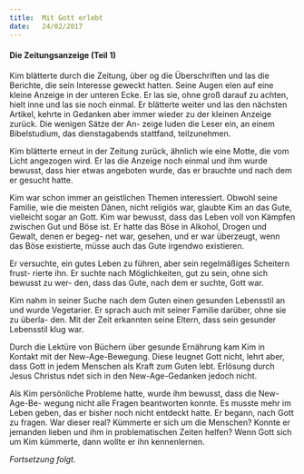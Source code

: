 ```yaml
---
title:  Mit Gott erlebt
date:   24/02/2017
---
```


#### Die Zeitungsanzeige (Teil 1)

Kim blätterte durch die Zeitung, über og die Überschriften und las die Berichte, die sein Interesse geweckt hatten. Seine Augen  elen auf eine kleine Anzeige in der unteren Ecke. Er las sie, ohne groß darauf zu achten, hielt inne und las sie noch einmal. Er blätterte weiter und las den nächsten Artikel, kehrte in Gedanken aber immer wieder zu der kleinen Anzeige zurück. Die wenigen Sätze der An- zeige luden die Leser ein, an einem Bibelstudium, das dienstagabends stattfand, teilzunehmen.

Kim blätterte erneut in der Zeitung zurück, ähnlich wie eine Motte, die vom Licht angezogen wird. Er las die Anzeige noch einmal und ihm wurde bewusst, dass hier etwas angeboten wurde, das er brauchte und nach dem er gesucht hatte.

Kim war schon immer an geistlichen Themen interessiert. Obwohl seine Familie, wie die meisten Dänen, nicht religiös war, glaubte Kim an das Gute, vielleicht sogar an Gott. Kim war bewusst, dass das Leben voll von Kämpfen zwischen Gut und Böse ist. Er hatte das Böse in Alkohol, Drogen und Gewalt, denen er begeg- net war, gesehen, und er war überzeugt, wenn das Böse existierte, müsse auch das Gute irgendwo existieren.

Er versuchte, ein gutes Leben zu führen, aber sein regelmäßiges Scheitern frust- rierte ihn. Er suchte nach Möglichkeiten, gut zu sein, ohne sich bewusst zu wer- den, dass das Gute, nach dem er suchte, Gott war.

Kim nahm in seiner Suche nach dem Guten einen gesunden Lebensstil an und wurde Vegetarier. Er sprach auch mit seiner Familie darüber, ohne sie zu überla- den. Mit der Zeit erkannten seine Eltern, dass sein gesunder Lebensstil klug war.

Durch die Lektüre von Büchern über gesunde Ernährung kam Kim in Kontakt mit der New-Age-Bewegung. Diese leugnet Gott nicht, lehrt aber, dass Gott in jedem Menschen als Kraft zum Guten lebt. Erlösung durch Jesus Christus  ndet sich in den New-Age-Gedanken jedoch nicht.

Als Kim persönliche Probleme hatte, wurde ihm bewusst, dass die New-Age-Be- wegung nicht alle Fragen beantworten konnte. Es musste mehr im Leben geben, das er bisher noch nicht entdeckt hatte. Er begann, nach Gott zu fragen. War dieser real? Kümmerte er sich um die Menschen? Konnte er jemanden lieben und ihm in problematischen Zeiten helfen? Wenn Gott sich um Kim kümmerte, dann wollte er ihn kennenlernen.

_Fortsetzung folgt._